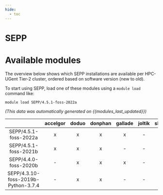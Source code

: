 ```yaml
---
hide:
  - toc
---
```


SEPP
====

# Available modules


The overview below shows which SEPP installations are available per HPC-UGent Tier-2 cluster, ordered based on software version (new to old).

To start using SEPP, load one of these modules using a `module load` command like:

```shell
module load SEPP/4.5.1-foss-2022a
```

*(This data was automatically generated on {{modules_last_updated}})*  

| |accelgor|doduo|donphan|gallade|joltik|shinx|skitty|
| :---: | :---: | :---: | :---: | :---: | :---: | :---: | :---: |
|SEPP/4.5.1-foss-2022a|x|x|x|x|-|-|-|
|SEPP/4.5.1-foss-2021b|x|x|x|-|-|-|-|
|SEPP/4.4.0-foss-2020b|-|x|x|x|-|-|-|
|SEPP/4.3.10-foss-2019b-Python-3.7.4|-|x|x|-|-|-|-|
